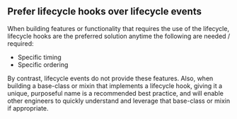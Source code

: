 ## Prefer lifecycle hooks over lifecycle events

When building features or functionality that requires the use of the lifecycle,
lifecycle hooks are the preferred solution anytime the following are needed / required:
 
* Specific timing
* Specific ordering
 
By contrast, lifecycle events do not provide these features.  Also, when building a
base-class or mixin that implements a lifecycle hook, giving it a unique,
purposeful name is a recommended best practice, and will enable other engineers
to quickly understand and leverage that base-class or mixin if appropriate.
